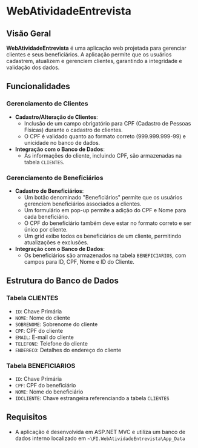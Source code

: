 # WebAtividadeEntrevista

## Visão Geral

**WebAtividadeEntrevista** é uma aplicação web projetada para gerenciar clientes e seus beneficiários. A aplicação permite que os usuários cadastrem, atualizem e gerenciem clientes, garantindo a integridade e validação dos dados.

## Funcionalidades

### Gerenciamento de Clientes
- **Cadastro/Alteração de Clientes**: 
  - Inclusão de um campo obrigatório para CPF (Cadastro de Pessoas Físicas) durante o cadastro de clientes.
  - O CPF é validado quanto ao formato correto (999.999.999-99) e unicidade no banco de dados.
- **Integração com o Banco de Dados**: 
  - As informações do cliente, incluindo CPF, são armazenadas na tabela `CLIENTES`.

### Gerenciamento de Beneficiários
- **Cadastro de Beneficiários**:
  - Um botão denominado "Beneficiários" permite que os usuários gerenciem beneficiários associados a clientes.
  - Um formulário em pop-up permite a adição do CPF e Nome para cada beneficiário.
  - O CPF do beneficiário também deve estar no formato correto e ser único por cliente.
  - Um grid exibe todos os beneficiários de um cliente, permitindo atualizações e exclusões.
- **Integração com o Banco de Dados**: 
  - Os beneficiários são armazenados na tabela `BENEFICIARIOS`, com campos para ID, CPF, Nome e ID do Cliente.

## Estrutura do Banco de Dados

### Tabela CLIENTES
- `ID`: Chave Primária
- `NOME`: Nome do cliente
- `SOBRENOME`: Sobrenome do cliente
- `CPF`: CPF do cliente
- `EMAIL`: E-mail do cliente
- `TELEFONE`: Telefone do cliente
- `ENDERECO`: Detalhes do endereço do cliente

### Tabela BENEFICIARIOS
- `ID`: Chave Primária
- `CPF`: CPF do beneficiário
- `NOME`: Nome do beneficiário
- `IDCLIENTE`: Chave estrangeira referenciando a tabela `CLIENTES`

## Requisitos

- A aplicação é desenvolvida em ASP.NET MVC e utiliza um banco de dados interno localizado em `~\FI.WebAtividadeEntrevista\App_Data`
